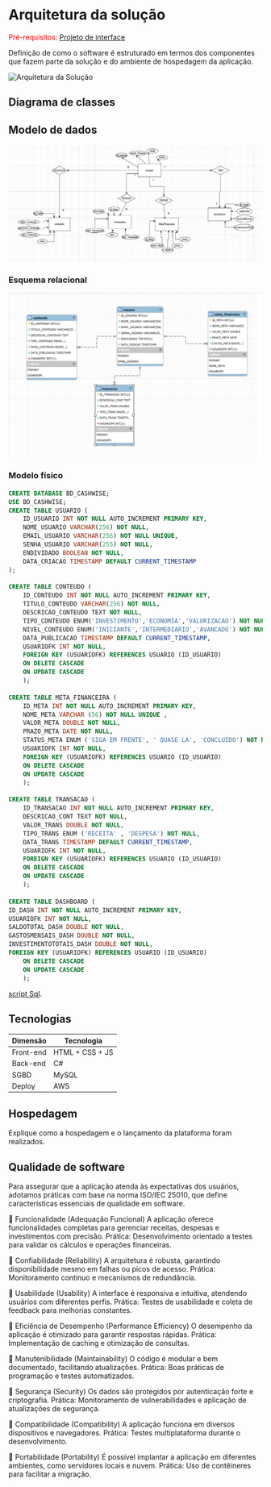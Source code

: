 # Arquitetura da solução

<span style="color:red">Pré-requisitos: <a href="04-Projeto-interface.md"> Projeto de interface</a></span>

Definição de como o software é estruturado em termos dos componentes que fazem parte da solução e do ambiente de hospedagem da aplicação.

![Arquitetura da Solução](images/arquitetura.png)

## Diagrama de classes

##  Modelo de dados

![diagramaDer](images/Banco/DER.png)


### Esquema relacional

![ER](images/Banco/ER.png)


### Modelo físico
```sql
CREATE DATABASE BD_CASHWISE;
USE BD_CASHWISE;
CREATE TABLE USUARIO (
    ID_USUARIO INT NOT NULL AUTO_INCREMENT PRIMARY KEY,
    NOME_USUARIO VARCHAR(256) NOT NULL,
    EMAIL_USUARIO VARCHAR(256) NOT NULL UNIQUE,
    SENHA_USUARIO VARCHAR(255) NOT NULL,
    ENDIVIDADO BOOLEAN NOT NULL,
    DATA_CRIACAO TIMESTAMP DEFAULT CURRENT_TIMESTAMP
);

CREATE TABLE CONTEUDO (
    ID_CONTEUDO INT NOT NULL AUTO_INCREMENT PRIMARY KEY,
    TITULO_CONTEUDO VARCHAR(256) NOT NULL,
    DESCRICAO_CONTEUDO TEXT NOT NULL,
    TIPO_CONTEUDO ENUM('INVESTIMENTO','ECONOMIA','VALORIZACAO') NOT NULL,
    NIVEL_CONTEUDO ENUM('INICIANTE','INTERMEDIARIO','AVANCADO') NOT NULL,
    DATA_PUBLICACAO TIMESTAMP DEFAULT CURRENT_TIMESTAMP,
    USUARIOFK INT NOT NULL,
    FOREIGN KEY (USUARIOFK) REFERENCES USUARIO (ID_USUARIO)
    ON DELETE CASCADE 
    ON UPDATE CASCADE
    );

CREATE TABLE META_FINANCEIRA (
	ID_META INT NOT NULL AUTO_INCREMENT PRIMARY KEY,
    NOME_META VARCHAR (56) NOT NULL UNIQUE ,
    VALOR_META DOUBLE NOT NULL,
    PRAZO_META DATE NOT NULL,
    STATUS_META ENUM ('SIGA EM FRENTE', ' QUASE LA', 'CONCLUIDO') NOT NULL,
    USUARIOFK INT NOT NULL,
    FOREIGN KEY (USUARIOFK) REFERENCES USUARIO (ID_USUARIO)
    ON DELETE CASCADE 
    ON UPDATE CASCADE
    );

CREATE TABLE TRANSACAO (
	ID_TRANSACAO INT NOT NULL AUTO_INCREMENT PRIMARY KEY,
    DESCRICAO_CONT TEXT NOT NULL,
    VALOR_TRANS DOUBLE NOT NULL,
    TIPO_TRANS ENUM ('RECEITA' , 'DESPESA') NOT NULL,
    DATA_TRANS TIMESTAMP DEFAULT CURRENT_TIMESTAMP,
    USUARIOFK INT NOT NULL,
    FOREIGN KEY (USUARIOFK) REFERENCES USUARIO (ID_USUARIO)
    ON DELETE CASCADE
    ON UPDATE CASCADE
    );
    
CREATE TABLE DASHBOARD (
ID_DASH INT NOT NULL AUTO_INCREMENT PRIMARY KEY,
USUARIOFK INT NOT NULL,
SALDOTOTAL_DASH DOUBLE NOT NULL, 
GASTOSMENSAIS_DASH DOUBLE NOT NULL,
INVESTIMENTOTOTAIS_DASH DOUBLE NOT NULL, 
FOREIGN KEY (USUARIOFK) REFERENCES USUARIO (ID_USUARIO)
    ON DELETE CASCADE
    ON UPDATE CASCADE
    );
```
 [script Sql](../src/db/mdf_Sql).




## Tecnologias

| **Dimensão**   | **Tecnologia**  |
| ---            | ---             |
| Front-end      | HTML + CSS + JS |
| Back-end       | C#         |
| SGBD           | MySQL           |
| Deploy         | AWS          |


## Hospedagem

Explique como a hospedagem e o lançamento da plataforma foram realizados.


## Qualidade de software

Para assegurar que a aplicação atenda às expectativas dos usuários, adotamos práticas com base na norma ISO/IEC 25010, que define características essenciais de qualidade em software.

🔹 Funcionalidade (Adequação Funcional)
A aplicação oferece funcionalidades completas para gerenciar receitas, despesas e investimentos com precisão.
Prática: Desenvolvimento orientado a testes para validar os cálculos e operações financeiras.

🔹 Confiabilidade (Reliability)
A arquitetura é robusta, garantindo disponibilidade mesmo em falhas ou picos de acesso.
Prática: Monitoramento contínuo e mecanismos de redundância.

🔹 Usabilidade (Usability)
A interface é responsiva e intuitiva, atendendo usuários com diferentes perfis.
Prática: Testes de usabilidade e coleta de feedback para melhorias constantes.

🔹 Eficiência de Desempenho (Performance Efficiency) O desempenho da aplicação é otimizado para garantir respostas rápidas. Prática: Implementação de caching e otimização de consultas.

🔹 Manutenibilidade (Maintainability) O código é modular e bem documentado, facilitando atualizações. Prática: Boas práticas de programação e testes automatizados.

🔹 Segurança (Security) Os dados são protegidos por autenticação forte e criptografia. Prática: Monitoramento de vulnerabilidades e aplicação de atualizações de segurança.

🔹 Compatibilidade (Compatibility) A aplicação funciona em diversos dispositivos e navegadores. Prática: Testes multiplataforma durante o desenvolvimento.

🔹 Portabilidade (Portability) É possível implantar a aplicação em diferentes ambientes, como servidores locais e nuvem. Prática: Uso de contêineres para facilitar a migração.

